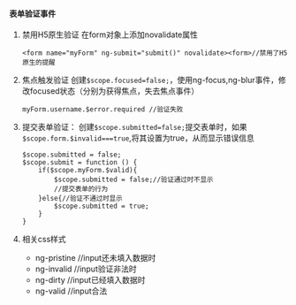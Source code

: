 #### 表单验证事件

1. 禁用H5原生验证
	在form对象上添加novalidate属性
	```
	<form name="myForm" ng-submit="submit()" novalidate><form>//禁用了H5原生的提醒
	```

2. 焦点触发验证
	创建`$scope.focused=false;`，使用ng-focus,ng-blur事件，修改focused状态（分别为获得焦点，失去焦点事件）
	```
	myForm.username.$error.required //验证失败
	```

3. 提交表单验证：
	创建`$scope.submitted=false;`提交表单时，如果`$scope.form.$invalid===true`,将其设置为true，从而显示错误信息
	```
	$scope.submitted = false;
    $scope.submit = function () {
        if($scope.myForm.$valid){
            $scope.submitted = false;//验证通过时不显示
            //提交表单的行为
        }else{//验证不通过时显示
            $scope.submitted = true;
        }
    }
	```

4.  相关css样式
	* ng-pristine //input还未填入数据时
	* ng-invalid  //input验证非法时
	* ng-dirty    //input已经填入数据时
	* ng-valid    //input合法


